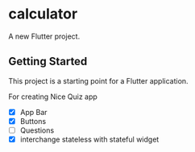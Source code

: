 # calculator

A new Flutter project.

## Getting Started

This project is a starting point for a Flutter application.

For creating Nice Quiz app

- [x] App Bar
- [x] Buttons
- [ ] Questions
- [x] interchange stateless with stateful widget

